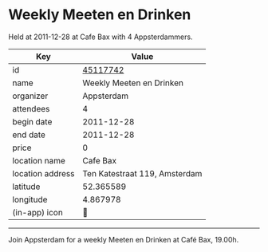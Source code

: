 # Weekly Meeten en Drinken
Held at 2011-12-28 at Cafe Bax with 4 Appsterdammers.
        
|Key|Value
|---|---|
|id|[45117742](https://www.meetup.com/appsterdam/events/45117742/)|
|name|Weekly Meeten en Drinken|
|organizer|Appsterdam|
|attendees|4|
|begin date|2011-12-28|
|end date|2011-12-28|
|price|0|
|location name|Cafe Bax|
|location address|Ten Katestraat 119, Amsterdam|
|latitude|52.365589|
|longitude|4.867978|
|(in-app) icon|🍺|

---

Join Appsterdam for a weekly Meeten en Drinken at Café Bax, 19.00h.


